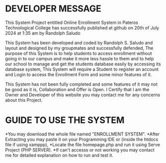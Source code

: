 # DEVELOPER MESSAGE

This System Project entitled Online Enrollment System in Pateros Technological College has successfully published at github on 20th of July 2024 at 1:35 am by Randolph Saludo

This System has been developed and coded by Randolph S. Saludo and layout and designed by my groupmates and successfully defended, The purpose of this System is to help students to access enrollment without going in
to our campus and make it more less hassle to them and to help our school to manage and get the students database easily by accessing its database system, This System will require a Student to register an account and
Login to access the Enrollment Form and some minor features of it.

This System has not been fully completed and some features of it may not be good as it is, Collaboration and Offer is Open.
I Certify that I am the Owner and Developer of this website you may contact me for any concerns about this Project.

# GUIDE TO USE THE SYSTEM

*You may download the whole file named "ENROLLMENT SYSTEM".
*After Extracting you may paste it on your Programming IDE or (inside the htdocs file if using xamppp),
*Locate the file homepage.php and run it using Serve Project (PHP SERVER).
*If can't accesss or not working you may contact me for detailed explanation on how to run and test it.
